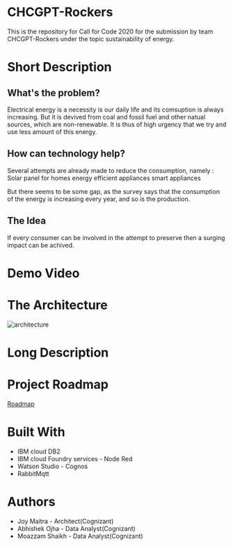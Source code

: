 # CHCGPT-Rockers
This is the repository for Call for Code 2020 for the submission by team CHCGPT-Rockers under the topic sustainability of energy.

# Short Description
## What's the problem?

Electrical energy is a necessity is our daily life and its comsuption is always increasing. But it is devived from coal and fossil fuel and other natual sources, which are non-renewable.
It is thus of high urgency that we try and use less amount of this energy.

## How can technology help?

Several attempts are already made to reduce the consumption, namely :
Solar panel for homes
energy efficient appliances
smart appliances

But there seems to be some gap, as the survey says that the consumption of the energy is increasing every year, and so is the production.

## The Idea

If every consumer can be involved in the attempt to preserve then a surging impact can be achived.


# Demo Video


# The Architecture

![architecture](https://user-images.githubusercontent.com/41389493/89035447-96466500-d358-11ea-92c8-bb39f8956b73.PNG)


# Long Description

# Project Roadmap
[Roadmap](roadmap.ppt)

# Built With

- IBM cloud DB2
- IBM cloud Foundry services - Node Red
- Watson Studio - Cognos
- RabbitMqtt

# Authors
- Joy Maitra - Architect(Cognizant)
- Abhishek Ojha - Data Analyst(Cognizant)
- Moazzam Shaikh - Data Analyst(Cognizant)


